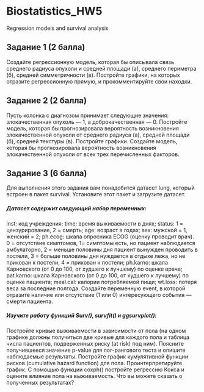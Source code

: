 # Biostatistics_HW5
Regression models and survival analysis

## Задание 1 (2 балла)
Создайте регрессионную модель, которая бы описывала связь среднего радиуса опухоли и средней площади (а), среднего периметра (б), средней симметричности (в).
Постройте графики, на которых отразите регрессионную прямую, и прокомментируйте свои находки.

## Задание 2 (2 балла)
Пусть колонка с диагнозом принимает следующие значения: злокачественная опухоль — 1, а доброкачественная — 0. Постройте модель, которая бы прогнозировала вероятность возникновения злокачественной опухоли от среднего радиуса (а), средней площади (б), средней текстуры (в).
Постройте графики. Создайте модель, которая бы прогнозировала вероятность возникновения злокачественной опухоли от всех трех перечисленных факторов.

## Задание 3 (6 балла)
Для выполнения этого задания вам понадобится датасет lung, который встроен в пакет survival. Установите этот пакет и загрузите датасет.

##### Датасет содержит следующий набор переменных:

inst: код учреждения;
time: время выживаемости в днях;
status: 1 = цензурирование, 2 = смерть;
age: возраст в годах;
sex: мужской = 1, женский = 2;
ph.ecog: шкала опросника ECOG (оценку проводит врач). 0 = отсутствие симптомов, 1= симптомы есть, но пациент наблюдается амбулаторно, 2 = меньше половины дня пациент вынужден проводить в постели, 3 = больше половины дня нуждается в отдыхе лежа, но не прикован к постели, 4 = прикован к постели;
ph.karno: шкала Карновского (от 0 до 100, от худшего к лучшему) по оценке врача;
pat.karno: шкала Карновского (от 0 до 100, от худшего к лучшему) по оценке пациента;
meal.cal: калории потребляемой пищи;
wt.loss: потеря веса за последние полгода.
Создайте переменную event, в которой отразите наличие или отсутствие (1 или 0) интересующего события — смерти пациента.

##### Изучите работу функций Surv(), survfit() и ggsurvplot():

Постройте кривые выживаемости в зависимости от пола (на одном графике должны получиться две кривые для каждого пола и таблица числа пациентов, подверженных риску (at risk) под ним). Поясните получившееся значение p-value для лог-рангового теста и опишите наблюдаемые результаты.
Постройте график кумулятивной функции рисков (cumulative hazard function) для пола. Проинтерпретируйте график.
С помощью функции coxph() постройте регрессию Кокса и оцените влияние пола на выживаемость. Что вы можете сказать о полученных результатах?
